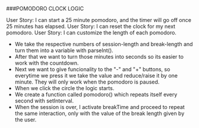 ###POMODORO CLOCK LOGIC

User Story: I can start a 25 minute pomodoro, and the timer will go off once 25 minutes has elapsed.
User Story: I can reset the clock for my next pomodoro.
User Story: I can customize the length of each pomodoro.

- We take the respective numbers of session-length and break-length and turn them into a variable with parseInt().
- After that we want to turn those minutes into seconds so its easier to work with the countdown.
- Next we want to give funcionality to the "-" and "+" buttons, so everytime we press it we take the value and reduce/raise it by one minute. They will only work when the pomodoro is paused.
- When we click the circle the logic starts. 
-	We create a function called pomodoro() which repeats itself every second with setInterval.	
- When the session is over, I activate breakTime and proceed to repeat the same interaction, only with the value of the break length given by the user.
